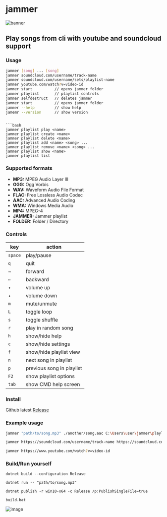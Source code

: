 # jammer 

![banner](https://raw.githubusercontent.com/jooapa/jammer/main/images/jammer_banner.gif)

## Play songs from cli with youtube and soundcloud support

### Usage
```bash
jammer [song] ... [song]
jammer soundcloud.com/username/track-name 
jammer soundcloud.com/username/sets/playlist-name
jammer youtube.com/watch?v=video-id
jammer start          // opens jammer folder
jammer playlist       // playlist controls
jammer selfdestruct   // deletes jammer
jammer start          // opens jammer folder
jammer --help         // show help
jamemr --version      // show version

```
```

```bash
jammer playlist play <name>
jammer playlist create <name>
jammer playlist delete <name>
jammer playlist add <name> <song> ...
jammer playlist remove <name> <song> ...
jammer playlist show <name>
jammer playlist list
```


### Supported formats
- **MP3:** MPEG Audio Layer III
- **OGG:** Ogg Vorbis
- **WAV:** Waveform Audio File Format
- **FLAC:** Free Lossless Audio Codec
- **AAC:** Advanced Audio Coding
- **WMA:** Windows Media Audio
- **MP4:** MPEG-4
- **JAMMER:** Jammer playlist
- **FOLDER:** Folder / Directory

### Controls

| key | action |
|  --------  |  -------  |
| `space` | play/pause |
| `q` | quit |
| `→` | forward |
| `←` | backward |
| `↑` | volume up |
| `↓` | volume down |
| `m` | mute/unmute |
| `L` | toggle loop |
| `s` | toggle shuffle |
| `r` | play in random song |
| `h` | show/hide help |
| `c` | show/hide settings |
| `f` | show/hide playlist view |
| `n` | next song in playlist |
| `p` | previous song in playlist |
| `F2` | show playlist options |
| `tab` | show CMD help screen|


### Install
Github latest [Release](https://github.com/jooapa/signal-jammer/releases/latest)

### Example usage
```bash
jammer "path/to/song.mp3" ./another/song.aac C:\Users\user\jammer\playlists\playlist.jammer "path/to/folder"
```
```bash
jammer https://soundcloud.com/username/track-name https://soundcloud.com/username/sets/playlist-name
```
```bash
jammer https://www.youtube.com/watch?v=video-id
```

### Build/Run yourself
```
dotnet build --configuration Release
```
```
dotnet run -- "path/to/song.mp3"
```
```
dotnet publish -r win10-x64 -c Release /p:PublishSingleFile=true
```
```
build.bat
```

![image](https://raw.githubusercontent.com/jooapa/jammer/main/jammer_HQ.png)